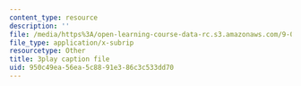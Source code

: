 ```yaml
---
content_type: resource
description: ''
file: /media/https%3A/open-learning-course-data-rc.s3.amazonaws.com/9-00-introduction-to-psychology-fall-2004/950c49ea56ea5c8891e386c3c533dd70_10489.vtt
file_type: application/x-subrip
resourcetype: Other
title: 3play caption file
uid: 950c49ea-56ea-5c88-91e3-86c3c533dd70
---
```

